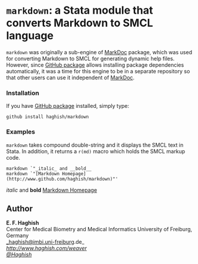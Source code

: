 # `markdown`: a Stata module that converts Markdown to SMCL language


`markdown` was originally a sub-engine of [MarkDoc](http://github.com/haghish/markdoc) package, which was used for converting 
Markdown to SMCL for generating dynamic help files. However, since [GitHub package](http://github.com/haghish/package) allows 
installing package dependencies automatically, it was a time for this engine to be in a separate repository so that other 
users can use it independent of [MarkDoc](http://github.com/haghish/markdoc). 

### Installation

If you have [GitHub package](http://github.com/haghish/package) installed, simply type:

```{js}
github install haghish/markdown
```

### Examples

`markdown` takes compound double-string and it displays the SMCL text in Stata. In addition, it returns a `r(md)` macro which 
holds the SMCL markup code. 

```{js}
markdown `"_italic_ and __bold__
markdown `"[Markdown Homepage](http://www.github.com/haghish/markdown)"'
```
_italic_ and __bold__
[Markdown Homepage](http://www.github.com/haghish/markdown)

Author
------
  **E. F. Haghish**  
  Center for Medical Biometry and Medical Informatics
  University of Freiburg, Germany      
  _haghish@imbi.uni-freiburg.de_     
  _http://www.haghish.com/weaver_  
  _[@Haghish](https://twitter.com/Haghish)_   
  

    






